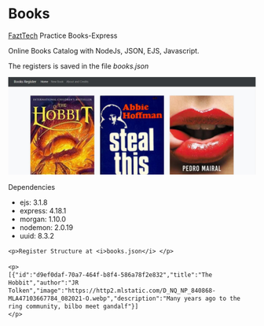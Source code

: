 <h1>Books</h1>
<p><a href="https://github.com/FaztTech/books-express/tree/2019-version">FaztTech</a> Practice Books-Express</p>
<p>Online Books Catalog with NodeJs, JSON, EJS, Javascript.</p>
<p>The registers is saved in the file <i>books.json</i></p>
<img src="https://github.com/ebreyaue/books/blob/master/src/screenshot/main.JPG?raw=true">

<p>Dependencies</p>
<ul>
<li>ejs: 3.1.8</li>
    <li>express: 4.18.1</li>
    <li>morgan: 1.10.0</li>
    <li>nodemon: 2.0.19</li>
    <li>uuid: 8.3.2</li>
    </ul>

    <p>Register Structure at <i>books.json</i> </p>

    <p>
    [{"id":"d9ef0daf-70a7-464f-b8f4-586a78f2e832","title":"The Hobbit","author":"JR Tolken","image":"https://http2.mlstatic.com/D_NQ_NP_840868-MLA47103667784_082021-O.webp","description":"Many years ago to the ring community, bilbo meet gandalf"}]
    </p>
